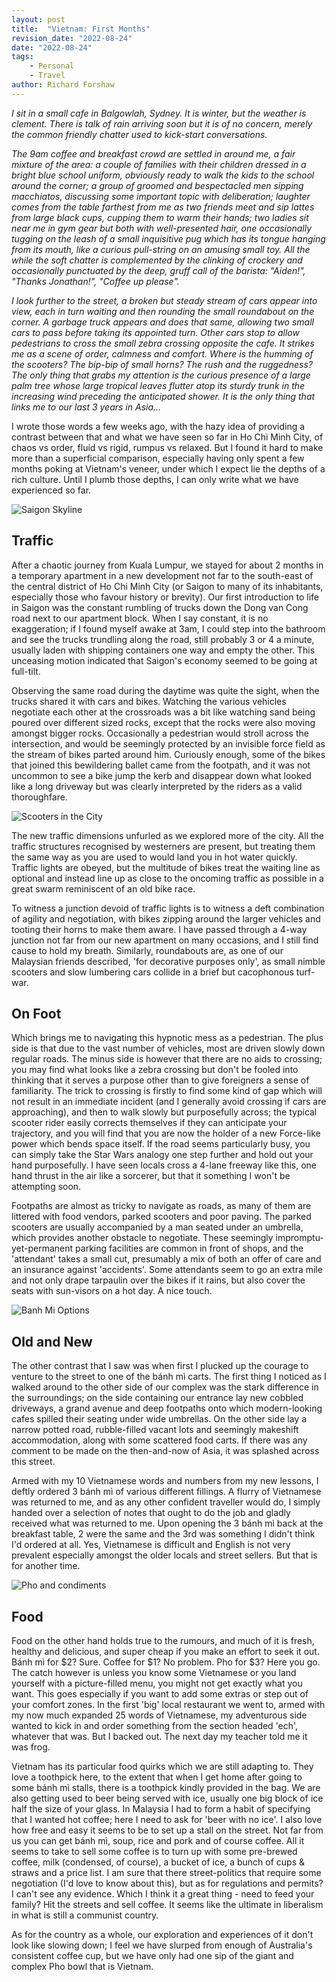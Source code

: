 ```yaml
---
layout: post
title:  "Vietnam: First Months"
revision_date: "2022-08-24"
date: "2022-08-24"
tags:
    - Personal
    - Travel
author: Richard Forshaw
---
```


_I sit in a small cafe in Balgowlah, Sydney. It is winter, but the weather is clement. There is talk of rain arriving soon but it is of no concern, merely the common friendly chatter used to kick-start conversations._

_The 9am coffee and breakfast crowd are settled in around me, a fair mixture of the area: a couple of families with their children dressed in a bright blue school uniform, obviously ready to walk the kids to the school around the corner; a group of groomed and bespectacled men sipping macchiatos, discussing some important topic with deliberation; laughter comes from the table farthest from me as two friends meet and sip lattes from large black cups, cupping them to warm their hands; two ladies sit near me in gym gear but both with well-presented hair, one occasionally tugging on the leash of a small inquisitive pug which has its tongue hanging from its mouth, like a curious pull-string on an amusing small toy. All the while  the soft chatter is complemented by the clinking of crockery and occasionally punctuated by the deep, gruff call of the barista: "Aiden!", "Thanks Jonathan!", "Coffee up please"._

_I look further to the street, a broken but steady stream of cars appear into view, each in turn waiting and then rounding the small roundabout on the corner. A garbage truck appears and does that same, allowing two small cars to pass before taking its appointed turn. Other cars stop to allow pedestrians to cross the small zebra crossing opposite the cafe. It strikes me as a scene of order, calmness and comfort. Where is the humming of the scooters? The bip-bip of small horns? The rush and the ruggedness? The only thing that grabs my attention is the curious presence of a large palm tree whose large tropical leaves flutter atop its sturdy trunk in the increasing wind preceding the anticipated shower. It is the only thing that links me to our last 3 years in Asia..._

I wrote those words a few weeks ago, with the hazy idea of providing a contrast between that and what we have seen so far in Ho Chi Minh City, of chaos vs order, fluid vs rigid, rumpus vs relaxed. But I found it hard to make more than a superficial comparison, especially having only spent a few months poking at Vietnam's veneer, under which I expect lie the depths of a rich culture. Until I plumb those depths, I can only write what we have experienced so far.

![Saigon Skyline](images/Vietnam/HCMC_Night_ls.jpg)

## Traffic

After a chaotic journey from Kuala Lumpur, we stayed for about 2 months in a temporary apartment in a new development not far to the south-east of the central district of Ho Chi Minh City (or Saigon to many of its inhabitants, especially those who favour history or brevity). Our first introduction to life in Saigon was the constant rumbling of trucks down the Dong van Cong road next to our apartment block. When I say constant, it is no exaggeration; if I found myself awake at 3am, I could step into the bathroom and see the trucks trundling along the road, still probably 3 or 4 a minute, usually laden with shipping containers one way and empty the other. This unceasing motion indicated that Saigon's economy seemed to be going at full-tilt.

Observing the same road during the daytime was quite the sight, when the trucks shared it with cars and bikes. Watching the various vehicles negotiate each other at the crossroads was a bit like watching sand being poured over different sized rocks, except that the rocks were also moving amongst bigger rocks. Occasionally a pedestrian would stroll across the intersection, and would be seemingly protected by an invisible force field as the stream of bikes parted around him. Curiously enough, some of the bikes that joined this bewildering ballet came from the footpath, and it was not uncommon to see a bike jump the kerb and disappear down what looked like a long driveway but was clearly interpreted by the riders as a valid thoroughfare.

![Scooters in the City](images/Vietnam/Sea-of-Motorbikes-in-HCMC.jpg)

The new traffic dimensions unfurled as we explored more of the city. All the traffic structures recognised by westerners are present, but treating them the same way as you are used to would land you in hot water quickly. Traffic lights are obeyed, but the multitude of bikes treat the waiting line as optional and instead line up as close to the oncoming traffic as possible in a great swarm reminiscent of an old bike race.

To witness a junction devoid of traffic lights is to witness a deft combination of agility and negotiation, with bikes zipping around the larger vehicles and tooting their horns to make them aware. I have passed through a 4-way junction not far from our new apartment on many occasions, and I still find cause to hold my breath. Similarly, roundabouts are, as one of our Malaysian friends described, 'for decorative purposes only', as small nimble scooters and slow lumbering cars collide in a brief but cacophonous turf-war.

## On Foot

Which brings me to navigating this hypnotic mess as a pedestrian. The plus side is that due to the vast number of vehicles, most are driven slowly down regular roads. The minus side is however that there are no aids to crossing; you may find what looks like a zebra crossing but don't be fooled into thinking that it serves a purpose other than to give foreigners a sense of familiarity. The trick to crossing is firstly to find some kind of gap which will not result in an immediate incident (and I generally avoid crossing if cars are approaching), and then to walk slowly but purposefully across; the typical scooter rider easily corrects themselves if they can anticipate your trajectory, and you will find that you are now the holder of a new Force-like power which bends space itself. If the road seems particularly busy, you can simply take the Star Wars analogy one step further and hold out your hand purposefully. I have seen locals cross a 4-lane freeway like this, one hand thrust in the air like a sorcerer, but that it something I won't be attempting soon.

Footpaths are almost as tricky to navigate as roads, as many of them are littered with food vendors, parked scooters and poor paving. The parked scooters are usually accompanied by a man seated under an umbrella, which provides another obstacle to negotiate. These seemingly impromptu-yet-permanent parking facilities are common in front of shops, and the 'attendant' takes a small cut, presumably a mix of both an offer of care and an insurance against 'accidents'. Some attendants seem to go an extra mile and not only drape tarpaulin over the bikes if it rains, but also cover the seats with sun-visors on a hot day. A nice touch.

![Banh Mi Options](images/Vietnam/bahn_mi_ls.jpg)

## Old and New

The other contrast that I saw was when first I plucked up the courage to venture to the street to one of the bánh mì carts. The first thing I noticed as I walked around to the other side of our complex was the stark difference in the surroundings; on the side containing our entrance lay new cobbled driveways, a grand avenue and deep footpaths onto which modern-looking cafes spilled their seating under wide umbrellas. On the other side lay a narrow potted road, rubble-filled vacant lots and seemingly makeshift accommodation, along with some scattered food carts. If there was any comment to be made on the then-and-now of Asia, it was splashed across this street.

Armed with my 10 Vietnamese words and numbers from my new lessons, I deftly ordered 3 bánh mì of various different fillings. A flurry of Vietnamese was returned to me, and as any other confident traveller would do, I simply handed over a selection of notes that ought to do the job and gladly received what was returned to me. Upon opening the 3 bánh mì back at the breakfast table, 2 were the same and the 3rd was something I didn't think I'd ordered at all. Yes, Vietnamese is difficult and English is not very prevalent especially amongst the older locals and street sellers. But that is for another time.

![Pho and condiments](images/Vietnam/pho_ls.jpg)

## Food

Food on the other hand holds true to the rumours, and much of it is fresh, healthy and delicious, and super cheap if you make an effort to seek it out. Bánh mì for $2? Sure. Coffee for $1? No problem. Pho for $3? Here you go. The catch however is unless you know some Vietnamese or you land yourself with a picture-filled menu, you might not get exactly what you want. This goes especially if you want to add some extras or step out of your comfort zones. In the first 'big' local restaurant we went to, armed with my now much expanded 25 words of Vietnamese, my adventurous side wanted to kick in and order something from the section headed 'ech', whatever that was. But I backed out. The next day my teacher told me it was frog.

Vietnam has its particular food quirks which we are still adapting to. They love a toothpick here, to the extent that when I get home after going to some bánh mì stalls, there is a toothpick kindly provided in the bag. We are also getting used to beer being served with ice, usually one big block of ice half the size of your glass. In Malaysia I had to form a habit of specifying that I wanted hot coffee; here I need to ask for 'beer with no ice'. I also love how free and easy it seems to be to set up a stall on the street. Not far from us you can get bánh mì, soup, rice and pork and of course coffee. All it seems to take to sell some coffee is to turn up with some pre-brewed coffee, milk (condensed, of course), a bucket of ice, a bunch of cups & straws and a price list. I am sure that there street-politics that require some negotiation (I'd love to know about this), but as for regulations and permits? I can't see any evidence. Which I think it a great thing - need to feed your family? Hit the streets and sell coffee. It seems like the ultimate in liberalism in what is still a communist country.

As for the country as a whole, our exploration and experiences of it don't look like slowing down; I feel we have slurped from enough of Australia's consistent coffee cup, but we have only had one sip of the giant and complex Pho bowl that is Vietnam.
